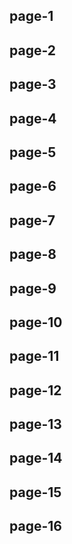 ## page-1



## page-2



## page-3



## page-4



## page-5



## page-6



## page-7



## page-8



## page-9



## page-10



## page-11



## page-12



## page-13



## page-14



## page-15



## page-16
